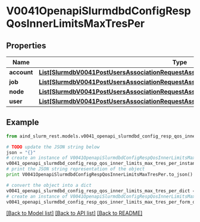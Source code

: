 # V0041OpenapiSlurmdbdConfigRespQosInnerLimitsMaxTresPer


## Properties

Name | Type | Description | Notes
------------ | ------------- | ------------- | -------------
**account** | [**List[SlurmdbV0041PostUsersAssociationRequestAssociationConditionAssociationGrptresInner]**](SlurmdbV0041PostUsersAssociationRequestAssociationConditionAssociationGrptresInner.md) | MaxTRESPerAccount | [optional] 
**job** | [**List[SlurmdbV0041PostUsersAssociationRequestAssociationConditionAssociationGrptresInner]**](SlurmdbV0041PostUsersAssociationRequestAssociationConditionAssociationGrptresInner.md) | MaxTRESPerJob | [optional] 
**node** | [**List[SlurmdbV0041PostUsersAssociationRequestAssociationConditionAssociationGrptresInner]**](SlurmdbV0041PostUsersAssociationRequestAssociationConditionAssociationGrptresInner.md) | MaxTRESPerNode | [optional] 
**user** | [**List[SlurmdbV0041PostUsersAssociationRequestAssociationConditionAssociationGrptresInner]**](SlurmdbV0041PostUsersAssociationRequestAssociationConditionAssociationGrptresInner.md) | MaxTRESPerUser | [optional] 

## Example

```python
from aind_slurm_rest.models.v0041_openapi_slurmdbd_config_resp_qos_inner_limits_max_tres_per import V0041OpenapiSlurmdbdConfigRespQosInnerLimitsMaxTresPer

# TODO update the JSON string below
json = "{}"
# create an instance of V0041OpenapiSlurmdbdConfigRespQosInnerLimitsMaxTresPer from a JSON string
v0041_openapi_slurmdbd_config_resp_qos_inner_limits_max_tres_per_instance = V0041OpenapiSlurmdbdConfigRespQosInnerLimitsMaxTresPer.from_json(json)
# print the JSON string representation of the object
print V0041OpenapiSlurmdbdConfigRespQosInnerLimitsMaxTresPer.to_json()

# convert the object into a dict
v0041_openapi_slurmdbd_config_resp_qos_inner_limits_max_tres_per_dict = v0041_openapi_slurmdbd_config_resp_qos_inner_limits_max_tres_per_instance.to_dict()
# create an instance of V0041OpenapiSlurmdbdConfigRespQosInnerLimitsMaxTresPer from a dict
v0041_openapi_slurmdbd_config_resp_qos_inner_limits_max_tres_per_form_dict = v0041_openapi_slurmdbd_config_resp_qos_inner_limits_max_tres_per.from_dict(v0041_openapi_slurmdbd_config_resp_qos_inner_limits_max_tres_per_dict)
```
[[Back to Model list]](../README.md#documentation-for-models) [[Back to API list]](../README.md#documentation-for-api-endpoints) [[Back to README]](../README.md)



